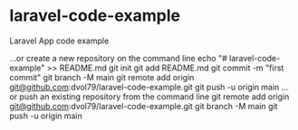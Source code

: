 # laravel-code-example
Laravel App code example

…or create a new repository on the command line
echo "# laravel-code-example" >> README.md
git init
git add README.md
git commit -m "first commit"
git branch -M main
git remote add origin git@github.com:dvol79/laravel-code-example.git
git push -u origin main
…or push an existing repository from the command line
git remote add origin git@github.com:dvol79/laravel-code-example.git
git branch -M main
git push -u origin main
